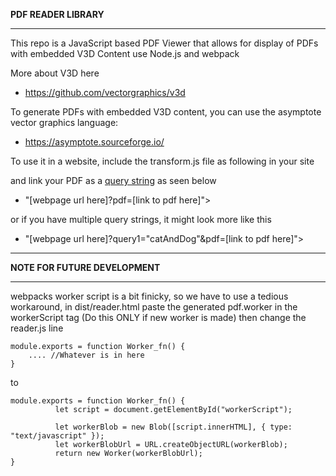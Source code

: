 **PDF READER LIBRARY**
***

This repo is a JavaScript based PDF Viewer that allows for display of PDFs with embedded V3D Content use Node.js and webpack

More about V3D here 
- https://github.com/vectorgraphics/v3d

To generate PDFs with embedded V3D content, you can use the asymptote vector graphics language:
- https://asymptote.sourceforge.io/


To use it in a website, include the transform.js file as following in your site    
<script defer src= "https://vectorgraphics.github.io/pdfv3dReader/dist/transform.js" > </script>

and link your PDF as a [query string](https://en.wikipedia.org/wiki/Query_string)  as seen below
- "[webpage url here]?pdf=[link to pdf here]">


or if you have multiple query strings, it might look more like this

- "[webpage url here]?query1="catAndDog"&pdf=[link to pdf here]">
***
**NOTE FOR FUTURE DEVELOPMENT**
***
webpacks worker script is a bit finicky, so we have to use a tedious workaround, in dist/reader.html paste the generated pdf.worker in the workerScript tag (Do this ONLY if new worker is made) then change the reader.js line



```
module.exports = function Worker_fn() {
    .... //Whatever is in here 
}
```

to 
```
module.exports = function Worker_fn() {
          let script = document.getElementById("workerScript");

          let workerBlob = new Blob([script.innerHTML], { type: "text/javascript" });
          let workerBlobUrl = URL.createObjectURL(workerBlob);
          return new Worker(workerBlobUrl);
}
```
